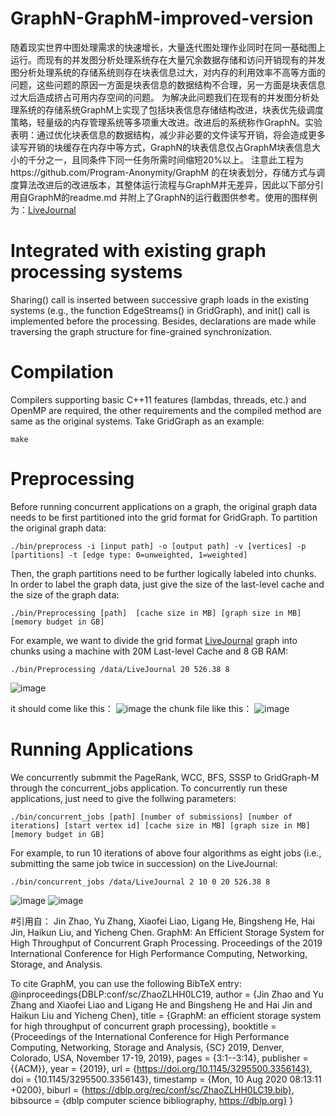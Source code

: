 # GraphN-GraphM-improved-version
随着现实世界中图处理需求的快速增长，大量迭代图处理作业同时在同一基础图上运行。而现有的并发图分析处理系统存在大量冗余数据存储和访问开销现有的并发图分析处理系统的存储系统则存在块表信息过大，对内存的利用效率不高等方面的问题，这些问题的原因一方面是块表信息的数据结构不合理，另一方面是块表信息过大后造成挤占可用内存空间的问题。 为解决此问题我们在现有的并发图分析处理系统的存储系统GraphM上实现了包括块表信息存储结构改进，块表优先级调度策略，轻量级的内存管理系统等多项重大改进。改进后的系统称作GraphN。实验表明：通过优化块表信息的数据结构，减少非必要的文件读写开销，将会造成更多读写开销的块缓存在内存中等方式，GraphN的块表信息仅占GraphM块表信息大小的千分之一，且同条件下同一任务所需时间缩短20%以上。
注意此工程为https://github.com/Program-Anonymity/GraphM 的在块表划分，存储方式与调度算法改进后的改进版本，其整体运行流程与GraphM并无差异，因此以下部分引用自GraphM的readme.md
并附上了GraphN的运行截图供参考。使用的图样例为：[LiveJournal](http://snap.stanford.edu/data/soc-LiveJournal1.html)

# Integrated with existing graph processing systems
Sharing() call is inserted between successive graph loads in the existing systems (e.g., the function EdgeStreams() in GridGraph), and init() call is implemented before the processing. Besides, declarations are made while traversing the graph structure for fine-grained synchronization.

# Compilation
Compilers supporting basic C++11 features (lambdas, threads, etc.) and OpenMP are required, the other requirements and the compiled method are same as the original systems. Take GridGraph as an example:
```
make
```
# Preprocessing
Before running concurrent applications on a graph, the original graph data needs to be first partitioned into the grid format for GridGraph. To partition the original graph data:
```
./bin/preprocess -i [input path] -o [output path] -v [vertices] -p [partitions] -t [edge type: 0=unweighted, 1=weighted]
```
Then, the graph partitions need to be further logically labeled into chunks. In order to label the graph data, just give the size of the last-level cache and the size of the graph data:
```
./bin/Preprocessing [path]  [cache size in MB] [graph size in MB] [memory budget in GB]
```
For example, we want to divide the grid format [LiveJournal](http://snap.stanford.edu/data/soc-LiveJournal1.html) graph into chunks using a machine with 20M Last-level Cache and 8 GB RAM:
```
./bin/Preprocessing /data/LiveJournal 20 526.38 8
```
![image](https://user-images.githubusercontent.com/50234138/113051479-998c3c00-91d8-11eb-9805-766eebcc5abf.png)

it should come like this：
![image](https://user-images.githubusercontent.com/50234138/113051546-aad54880-91d8-11eb-8a44-5cf24cee7266.png)
the chunk file like this：
![image](https://user-images.githubusercontent.com/50234138/113051621-c6d8ea00-91d8-11eb-951e-4847c6612c18.png)



# Running Applications
We concurrently submmit the PageRank, WCC, BFS, SSSP to GridGraph-M through the concurrent_jobs application. To concurrently run these applications, just need to give the follwing parameters:
```
./bin/concurrent_jobs [path] [number of submissions] [number of iterations] [start vertex id] [cache size in MB] [graph size in MB] [memory budget in GB]
```
For example, to run 10 iterations of above four algorithms as eight jobs (i.e., submitting the same job twice in succession) on the LiveJournal:
```
./bin/concurrent_jobs /data/LiveJournal 2 10 0 20 526.38 8
```
![image](https://user-images.githubusercontent.com/50234138/113051756-ec65f380-91d8-11eb-9453-252a7e6e735e.png)
![image](https://user-images.githubusercontent.com/50234138/113051782-f25bd480-91d8-11eb-9a0e-4cc4a08c2346.png)

#引用自：
Jin Zhao, Yu Zhang, Xiaofei Liao, Ligang He, Bingsheng He, Hai Jin, Haikun Liu, and Yicheng Chen. GraphM: An Efficient Storage System for High Throughput of Concurrent Graph Processing. Proceedings of the 2019 International Conference for High Performance Computing, Networking, Storage, and Analysis.

To cite GraphM, you can use the following BibTeX entry:
@inproceedings{DBLP:conf/sc/ZhaoZLHH0LC19,
  author    = {Jin Zhao and Yu Zhang and Xiaofei Liao and Ligang He and Bingsheng He and Hai Jin and Haikun Liu and Yicheng Chen},
  title     = {GraphM: an efficient storage system for high throughput of concurrent graph processing},
  booktitle = {Proceedings of the International Conference for High Performance Computing,
               Networking, Storage and Analysis, {SC} 2019, Denver, Colorado, USA,
               November 17-19, 2019},
  pages     = {3:1--3:14},
  publisher = {{ACM}},
  year      = {2019},
  url       = {https://doi.org/10.1145/3295500.3356143},
  doi       = {10.1145/3295500.3356143},
  timestamp = {Mon, 10 Aug 2020 08:13:11 +0200},
  biburl    = {https://dblp.org/rec/conf/sc/ZhaoZLHH0LC19.bib},
  bibsource = {dblp computer science bibliography, https://dblp.org}
}

